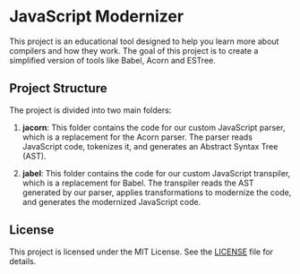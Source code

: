 # JavaScript Modernizer

This project is an educational tool designed to help you learn more about compilers and how they work. The goal of this project is to create a simplified version of tools like Babel, Acorn and ESTree.

## Project Structure

The project is divided into two main folders:

1. **jacorn**: This folder contains the code for our custom JavaScript parser, which is a replacement for the Acorn parser. The parser reads JavaScript code, tokenizes it, and generates an Abstract Syntax Tree (AST).

2. **jabel**: This folder contains the code for our custom JavaScript transpiler, which is a replacement for Babel. The transpiler reads the AST generated by our parser, applies transformations to modernize the code, and generates the modernized JavaScript code.

## License

This project is licensed under the MIT License. See the [LICENSE](./LICENSE) file for details.
